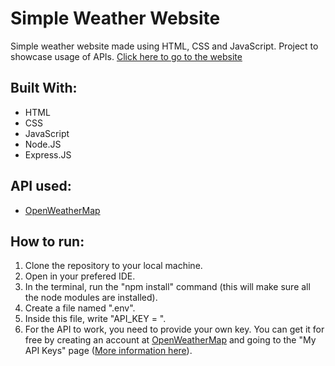 # Simple Weather Website
Simple weather website made using HTML, CSS and JavaScript. Project to showcase usage of APIs. [Click here to go to the website](https://andres-borges.github.io/Weather_Website/)

## Built With:
* HTML
* CSS
* JavaScript
* Node.JS
* Express.JS

## API used:
* [OpenWeatherMap](https://openweathermap.org/api)

## How to run:
1. Clone the repository to your local machine.
2. Open in your prefered IDE.
3. In the terminal, run the "npm install" command (this will make sure all the node modules are installed).
4. Create a file named ".env".
5. Inside this file, write "API_KEY = ".
6. For the API to work, you need to provide your own key. You can get it for free by creating an account at [OpenWeatherMap](https://openweathermap.org/api) and going to the "My API Keys" page ([More information here](https://openweathermap.org/appid#:~:text=Once%20you%20sign%20up%20using,additional%20API%20keys%20if%20needed.)).
